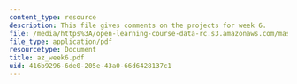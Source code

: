 ```yaml
---
content_type: resource
description: This file gives comments on the projects for week 6.
file: /media/https%3A/open-learning-course-data-rc.s3.amazonaws.com/mas-961-ambient-intelligence-spring-2005/416b92966de0205e43a066d6428137c1_az_week6.pdf
file_type: application/pdf
resourcetype: Document
title: az_week6.pdf
uid: 416b9296-6de0-205e-43a0-66d6428137c1
---
```

